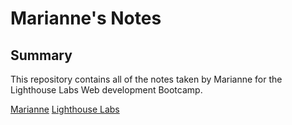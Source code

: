 # Marianne's Notes

## Summary
This repository contains all of the notes taken by Marianne for the Lighthouse Labs Web development Bootcamp.

[Marianne](https://github.com/mariannebourcier)
[Lighthouse Labs](https://www.lighthouselabs.ca/)
